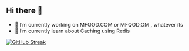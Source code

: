 ## Hi there 👋 

- 🔭 I’m currently working on MFQOD.COM or MFQOD.OM , whatever its
- 🌱 I’m currently learn about Caching using Redis
  

[![GitHub Streak](https://streak-stats.demolab.com?user=dark0crystal&theme=dark)](https://git.io/streak-stats)
